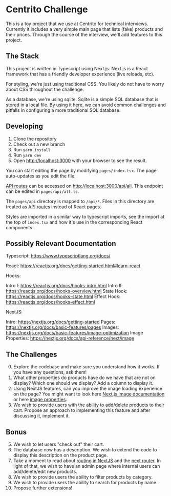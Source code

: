 # Centrito Challenge

This is a toy project that we use at Centrito for technical interviews. Currently it includes a very simple main page that lists (fake) products and their prices. Through the course of the interview, we'll add features to this project.

## The Stack

This project is written in Typescript using Next.js. Next.js is a React framework that has a friendly developer experience (live reloads, etc).

For styling, we're just using traditional CSS. You likely do not have to worry about CSS throughout the challenge.

As a database, we're using sqlite. Sqlite is a simple SQL database that is stored in a local file. By using it here, we can avoid common challenges and pitfalls in configuring a more traditional SQL database.

## Developing

1. Clone the repository
2. Check out a new branch
3. Run `yarn install`
4. Run `yarn dev`
5. Open [http://localhost:3000](http://localhost:3000) with your browser to see the result.

You can start editing the page by modifying `pages/index.tsx`. The page auto-updates as you edit the file.

[API routes](https://nextjs.org/docs/api-routes/introduction) can be accessed on [http://localhost:3000/api/all](http://localhost:3000/api/all). This endpoint can be edited in `pages/api/all.ts`.

The `pages/api` directory is mapped to `/api/*`. Files in this directory are treated as [API routes](https://nextjs.org/docs/api-routes/introduction) instead of React pages.

Styles are imported in a similar way to typescript imports, see the import at the top of `index.tsx` and how it's use in the corresponding React components.

## Possibly Relevant Documentation

Typescript: https://www.typescriptlang.org/docs/

React: https://reactjs.org/docs/getting-started.html#learn-react

Hooks:

Intro I: https://reactjs.org/docs/hooks-intro.html
Intro II: https://reactjs.org/docs/hooks-overview.html
State Hook: https://reactjs.org/docs/hooks-state.html
Effect Hook: https://reactjs.org/docs/hooks-effect.html

NextJS:

Intro: https://nextjs.org/docs/getting-started
Pages: https://nextjs.org/docs/basic-features/pages
Images: https://nextjs.org/docs/basic-features/image-optimization
Image Properties: https://nextjs.org/docs/api-reference/next/image

## The Challenges

0. Explore the codebase and make sure you understand how it works. If you have any questions, ask them!
1. What other properties do products have do we have that are not on display? Which one should we display? Add a column to display it.
2. Using NextJS features, can you improve the image loading experience on the page? You might want to look here [Next.js Image documentation](https://nextjs.org/docs/basic-features/image-optimization) or here [image properties](https://nextjs.org/docs/api-reference/next/image). 
4. We wish to provide users with the ability to add/delete products to their cart. Propose an approach to implementing this feature and after discussing it, implement it.

## Bonus
5. We wish to let users "check out" their cart.
6. The database now has a description. We wish to extend the code to display this description on the product page.
7. Take a moment to read about [routing in NextJS](https://nextjs.org/docs/routing/introduction) and the [next router](https://nextjs.org/docs/api-reference/next/router). In light of that, we wish to have an admin page where internal users can add/delete/edit new products.
8. We wish to provide users the ability to filter products by category.
9. We wish to provide users the ability to search for products by name.
10. Propose further extensions!
